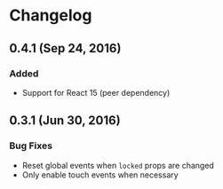 # Changelog

## 0.4.1 (Sep 24, 2016)
### Added
- Support for React 15 (peer dependency)

## 0.3.1 (Jun 30, 2016)

### Bug Fixes
- Reset global events when `locked` props are changed
- Only enable touch events when necessary
